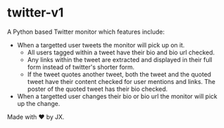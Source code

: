 # twitter-v1

A Python based Twitter monitor which features include:

- When a targetted user tweets the monitor will pick up on it.
    - All users tagged within a tweet have their bio and bio url checked.
    - Any links within the tweet are extracted and displayed in their full form instead of twitter's shorter form.
    - If the tweet quotes another tweet, both the tweet and the quoted tweet have their content checked for user mentions and       links. The poster of the quoted tweet has their bio checked.
- When a targetted user changes their bio or bio url the monitor will pick up the change.

Made with :heart: by JX.
